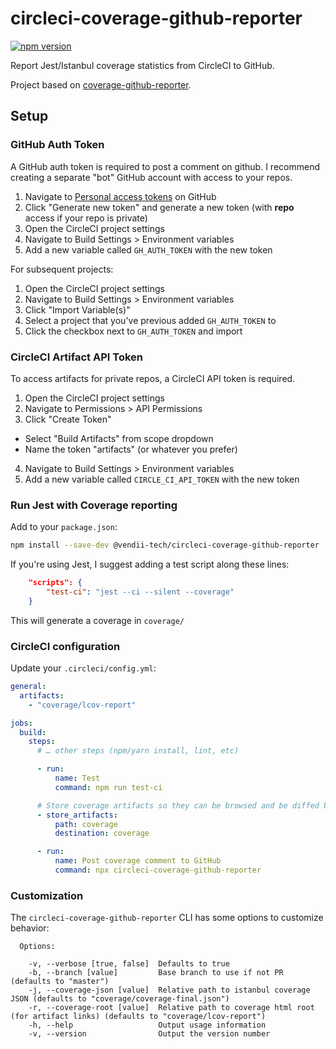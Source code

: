 # circleci-coverage-github-reporter

[![npm version](https://badge.fury.io/js/%40vendii-tech%2Fcircleci-coverage-github-reporter.svg)](https://badge.fury.io/js/%40vendii-tech%2Fcircleci-coverage-github-reporter)

Report Jest/Istanbul coverage statistics from CircleCI to GitHub.

Project based on [coverage-github-reporter](https://github.com/vivlabs/coverage-github-reporter).

## Setup

### GitHub Auth Token

A GitHub auth token is required to post a comment on github. I recommend creating a separate "bot" GitHub account with
access to your repos.

1. Navigate to [Personal access tokens](https://github.com/settings/tokens) on GitHub
2. Click "Generate new token" and generate a new token (with **repo** access if your repo is private)
3. Open the CircleCI project settings
4. Navigate to Build Settings > Environment variables
5. Add a new variable called `GH_AUTH_TOKEN` with the new token

For subsequent projects:

1. Open the CircleCI project settings
2. Navigate to Build Settings > Environment variables
3. Click "Import Variable(s)"
4. Select a project that you've previous added `GH_AUTH_TOKEN` to
5. Click the checkbox next to `GH_AUTH_TOKEN` and import

### CircleCI Artifact API Token

To access artifacts for private repos, a CircleCI API token is required.

1. Open the CircleCI project settings
2. Navigate to Permissions > API Permissions
3. Click "Create Token"

- Select "Build Artifacts" from scope dropdown
- Name the token "artifacts" (or whatever you prefer)

4. Navigate to Build Settings > Environment variables
5. Add a new variable called `CIRCLE_CI_API_TOKEN` with the new token

### Run Jest with Coverage reporting

Add to your `package.json`:

```bash
npm install --save-dev @vendii-tech/circleci-coverage-github-reporter
```

If you're using Jest, I suggest adding a test script along these lines:

```json
    "scripts": {
        "test-ci": "jest --ci --silent --coverage"
    }
```

This will generate a coverage in `coverage/`

### CircleCI configuration

Update your `.circleci/config.yml`:

```yml
general:
  artifacts:
    - "coverage/lcov-report"

jobs:
  build:
    steps:
      # … other steps (npm/yarn install, lint, etc)

      - run:
          name: Test
          command: npm run test-ci

      # Store coverage artifacts so they can be browsed and be diffed by other builds
      - store_artifacts:
          path: coverage
          destination: coverage

      - run:
          name: Post coverage comment to GitHub
          command: npx circleci-coverage-github-reporter
```

### Customization

The `circleci-coverage-github-reporter` CLI has some options to customize behavior:

```
  Options:

    -v, --verbose [true, false]  Defaults to true
    -b, --branch [value]         Base branch to use if not PR (defaults to "master")
    -j, --coverage-json [value]  Relative path to istanbul coverage JSON (defaults to "coverage/coverage-final.json")
    -r, --coverage-root [value]  Relative path to coverage html root (for artifact links) (defaults to "coverage/lcov-report")
    -h, --help                   Output usage information
    -v, --version                Output the version number
```
